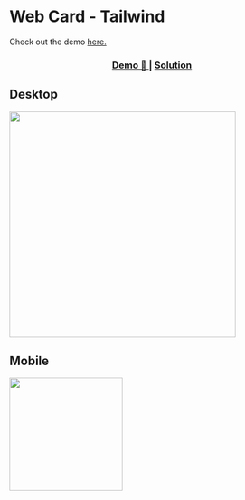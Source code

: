 # Web Card - Tailwind
 Check out the demo [here.](https://fabiola29298.github.io/tailwind-card-general/)


<div align="center">
  <h3>
    <a href="https://github.com/fabiola29298/tailwind-card-general/blob/main/src/assets/overview.png">
      Demo 📱
    </a>
    <span> | </span>
    <a href="https://github.com/fabiola29298/tailwind-card-general/blob/main/src/assets/overview2.png">
      Solution
    </a>
  </h3>
</div>


## Desktop

<img width="400px"  src="https://github.com/assets/overview.png" />

## Mobile

<img width="200px" src="https://github.com/assets/overview.png" />